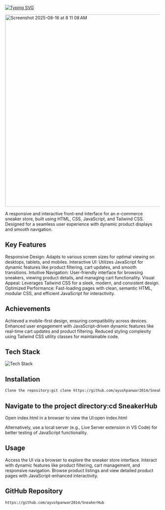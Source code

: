 [![Typing SVG](https://readme-typing-svg.herokuapp.com?font=Fira+Code&weight=500&size=30&pause=1000&color=007EFF&background=3159FF00&width=900&lines=%F0%9F%91%9F+%F0%9F%91%A0+Sneaker+Website+%E2%80%93+Online+Sneaker+Store+UI)](https://git.io/typing-svg)

<img width="1205" height="624" alt="Screenshot 2025-08-16 at 8 11 08 AM" src="https://github.com/user-attachments/assets/e26e7f2f-a061-4d7a-a4b2-9d9d6e269932" />

A responsive and interactive front-end interface for an e-commerce sneaker store, built using HTML, CSS, JavaScript, and Tailwind CSS. Designed for a seamless user experience with dynamic product displays and smooth navigation.

## Key Features

Responsive Design: Adapts to various screen sizes for optimal viewing on desktops, tablets, and mobiles.
Interactive UI: Utilizes JavaScript for dynamic features like product filtering, cart updates, and smooth transitions.
Intuitive Navigation: User-friendly interface for browsing sneakers, viewing product details, and managing cart functionality.
Visual Appeal: Leverages Tailwind CSS for a sleek, modern, and consistent design.
Optimized Performance: Fast-loading pages with clean, semantic HTML, modular CSS, and efficient JavaScript for interactivity.

## Achievements

Achieved a mobile-first design, ensuring compatibility across devices.
Enhanced user engagement with JavaScript-driven dynamic features like real-time cart updates and product filtering.
Reduced styling complexity using Tailwind CSS utility classes for maintainable code.

## Tech Stack

  <img src="https://skillicons.dev/icons?i=html,css,js,git,github&perline=5" alt="Tech Stack" />

## Installation
```bash
Clone the repository:git clone https://github.com/ayushpanwar2014/SneakerHub.git
```

## Navigate to the project directory:cd SneakerHub


Open index.html in a browser to view the UI:open index.html

Alternatively, use a local server (e.g., Live Server extension in VS Code) for better testing of JavaScript functionality.

## Usage

Access the UI via a browser to explore the sneaker store interface.
Interact with dynamic features like product filtering, cart management, and responsive navigation.
Browse product listings and view detailed product pages with JavaScript-enhanced interactivity.

## GitHub Repository
```bash
https://github.com/ayushpanwar2014/SneakerHub
```
